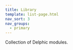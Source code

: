 ```yaml
---
title: Library
template: list-page.html
nav_sort: 3
nav_groups:
  - primary
---
```


Collection of Delphic modules.